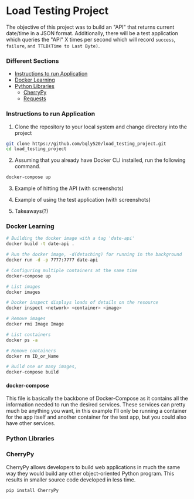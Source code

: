 # Load Testing Project

The objective of this project was to build an "API" that returns current date/time in a JSON format. Additionally, there will be a test application which queries the "API" X times per second which will record `success`, `failure`, `and TTLB(Time to Last Byte)`.

### Different Sections
- [Instructions to run Application](#instructions-to-run-application)
- [Docker Learning](#docker-learning)
- [Python Libraries](#python-libraries)
    - [CherryPy](#cherrypy)
    - [Requests](#requests)

### Instructions to run Application

1. Clone the repository to your local system and change directory into the project
```bash
git clone https://github.com/bqly520/load_testing_project.git
cd load_testing_project
```

2. Assuming that you already have Docker CLI installed, run the following command.
```bash
docker-compose up
```

3. Example of hitting the API (with screenshots)

4. Example of using the test application (with screenshots)

5. Takeaways(?)

### Docker Learning
```bash
# Building the docker image with a tag 'date-api'
docker build -t date-api .

# Run the docker image, -d(detaching) for running in the background
docker run -d -p 7777:7777 date-api

# Configuring multiple containers at the same time
docker-compose up

# List images
docker images

# Docker inspect displays loads of details on the resource
docker inspect <network> <container> <image>

# Remove images
docker rmi Image Image

# List containers
docker ps -a

# Remove containers
docker rm ID_or_Name

# Build one or many images,
docker-compose build
```

#### docker-compose
This file is basically the backbone of Docker-Compose as it contains all the information needed to run the desired services. These services can pretty much be anything you want, in this example I’ll only be running a container for the app itself and another container for the test app, but you could also have other services.


### Python Libraries

### CherryPy
CherryPy allows developers to build web applications in much the same way they would build any other object-oriented Python program. This results in smaller source code developed in less time.
```bash
pip install CherryPy
```